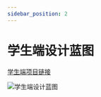 ```yaml
---
sidebar_position: 2
---
```


# 学生端设计蓝图

[学生端项目链接](http://git.yiyoujiaoyu.com.cn/node-group/yiyou-write-borad/-/tree/master/projects/02-student-client)

![学生端设计蓝图](http://yiyou-static.oss-cn-hangzhou.aliyuncs.com/white-board-docs-website/images/学生端设计蓝图.png)